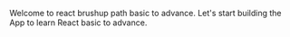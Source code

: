 Welcome to react brushup path basic to advance.
Let's start building the App to learn React basic to advance.
